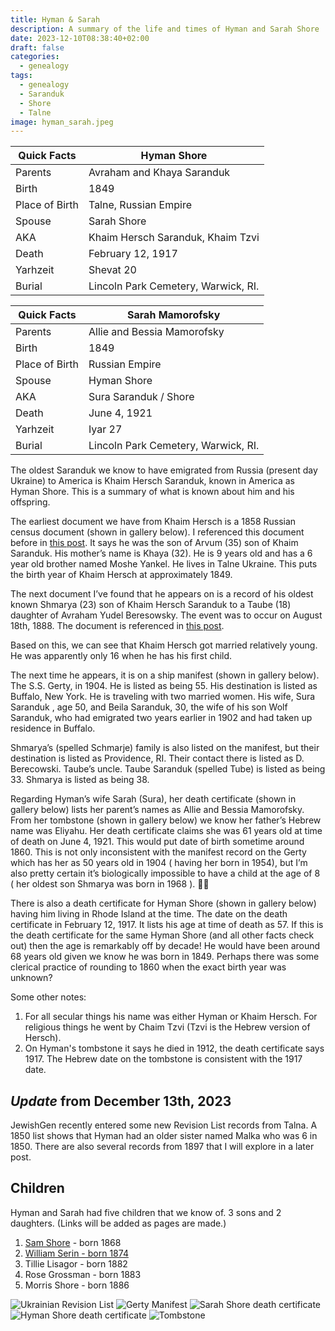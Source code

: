 ```yaml
---
title: Hyman & Sarah
description: A summary of the life and times of Hyman and Sarah Shore
date: 2023-12-10T08:38:40+02:00
draft: false
categories:
  - genealogy
tags:
  - genealogy
  - Saranduk
  - Shore
  - Talne
image: hyman_sarah.jpeg
---
```


| Quick Facts    | Hyman Shore                         |
| -------------- | ----------------------------------- |
| Parents        | Avraham and Khaya Saranduk          |
| Birth          | 1849                                |
| Place of Birth | Talne, Russian Empire               |
| Spouse         | Sarah Shore                         |
| AKA            | Khaim Hersch Saranduk, Khaim Tzvi   |
| Death          | February 12, 1917                   |
| Yarhzeit       | Shevat 20                           |
| Burial         | Lincoln Park Cemetery, Warwick, RI. |

| Quick Facts    | Sarah Mamorofsky                    |
| -------------- | ----------------------------------- |
| Parents        | Allie and Bessia Mamorofsky         |
| Birth          | 1849                                |
| Place of Birth | Russian Empire                      |
| Spouse         | Hyman Shore                         |
| AKA            | Sura Saranduk / Shore               |
| Death          | June 4, 1921                        |
| Yarhzeit       | Iyar 27                             |
| Burial         | Lincoln Park Cemetery, Warwick, RI. |

The oldest Saranduk we know to have emigrated from Russia (present day Ukraine) to America is Khaim Hersch Saranduk, known in America as Hyman Shore. This is a summary of what is known about him and his offspring.

The earliest document we have from Khaim Hersch is a 1858 Russian census document (shown in gallery below). I referenced this document before in [this post](https://www.dewofyouryouth.com/post/shore-family/). It says he was the son of Arvum (35) son of Khaim Saranduk. His mother’s name is Khaya (32). He is 9 years old and has a 6 year old brother named Moshe Yankel. He lives in Talne Ukraine. This puts the birth year of Khaim Hersch at approximately 1849.

The next document I’ve found that he appears on is a record of his oldest known Shmarya (23) son of Khaim Hersch Saranduk to a Taube (18) daughter of Avraham Yudel Beresowsky. The event was to occur on August 18th, 1888. The document is referenced in [this post](https://www.dewofyouryouth.com/post/saranduk-iii/).

Based on this, we can see that Khaim Hersch got married relatively young. He was apparently only 16 when he has his first child.

The next time he appears, it is on a ship manifest (shown in gallery below). The S.S. Gerty, in 1904. He is listed as being 55. His destination is listed as Buffalo, New York. He is traveling with two married women. His wife, Sura Saranduk , age 50, and Beila Saranduk, 30, the wife of his son Wolf Saranduk, who had emigrated two years earlier in 1902 and had taken up residence in Buffalo.

Shmarya’s (spelled Schmarje) family is also listed on the manifest, but their destination is listed as Providence, RI. Their contact there is listed as D. Berecowski. Taube’s uncle. Taube Saranduk (spelled Tube) is listed as being 33. Shmarya is listed as being 38.

Regarding Hyman’s wife Sarah (Sura), her death certificate (shown in gallery below) lists her parent’s names as Allie and Bessia Mamorofsky. From her tombstone (shown in gallery below) we know her father’s Hebrew name was Eliyahu. Her death certificate claims she was 61 years old at time of death on June 4, 1921. This would put date of birth sometime around 1860. This is not only inconsistent with the manifest record on the Gerty which has her as 50 years old in 1904 ( having her born in 1954), but I’m also pretty certain it’s biologically impossible to have a child at the age of 8 ( her oldest son Shmarya was born in 1968 ). 🤷‍♂️

There is also a death certificate for Hyman Shore (shown in gallery below) having him living in Rhode Island at the time. The date on the death certificate in February 12, 1917. It lists his age at time of death as 57. If this is the death certificate for the same Hyman Shore (and all other facts check out) then the age is remarkably off by decade! He would have been around 68 years old given we know he was born in 1849. Perhaps there was some clerical practice of rounding to 1860 when the exact birth year was unknown?

Some other notes:

1. For all secular things his name was either Hyman or Khaim Hersch. For religious things he went by Chaim Tzvi (Tzvi is the Hebrew version of Hersch).
2. On Hyman's tombstone it says he died in 1912, the death certificate says 1917. The Hebrew date on the tombstone is consistent with the 1917 date.

## _Update_ from December 13th, 2023

JewishGen recently entered some new Revision List records from Talna. A 1850 list shows that Hyman had an older sister named Malka who was 6 in 1850. There are also several records from 1897 that I will explore in a later post.

## Children

Hyman and Sarah had five children that we know of. 3 sons and 2 daughters. (Links will be added as pages are made.)

1. [Sam Shore](/post/the-80th-yartzeit-of-sam-shore) - born 1868
2. [William Serin - born 1874](/post/william-serin)
3. Tillie Lisagor - born 1882
4. Rose Grossman - born 1883
5. Morris Shore - born 1886

![Ukrainian Revision List](census.jpg)
![Gerty Manifest](manifest.jpeg)
![Sarah Shore death certificate](sarah-shore.jpeg)
![Hyman Shore death certificate](hyman-shore.jpeg)
![Tombstone](hyman_sarah.jpeg)
